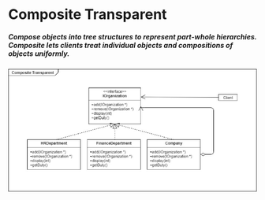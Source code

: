 # Composite Transparent

##### Compose objects into tree structures to represent part-whole hierarchies. Composite lets clients treat individual objects and compositions of objects uniformly.

![alt text](UML.jpg)
